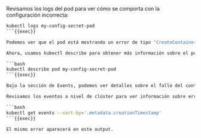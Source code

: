 
Revisamos los logs del pod para ver cómo se comporta con la configuración incorrecta:

```bash
kubectl logs my-config-secret-pod
```{{exec}}

Podemos ver que el pod está mostrando un error de tipo "CreateContainerConfigError".

Ahora, usamos kubectl describe para obtener más información sobre el pod y ver si hay eventos de errores relacionados con la configuración.

```bash
kubectl describe pod my-config-secret-pod
```{{exec}}

Bajo la sección de Events, podemos ver detalles sobre el fallo del contenedor. Deberíamos encontrar mensajes como "Error: couldn't find key APP_MODE in ConfigMap default/my-config", que es un error muy explícito y nos indica que falta una clave/valor dentro del ConfigMap my-config.

Revisamos los eventos a nivel de clúster para ver información sobre errores recientes que puedan estar relacionados con la configuración del pod.

```bash
kubectl get events --sort-by='.metadata.creationTimestamp'
```{{exec}}

El mismo error aparecerá en este output.